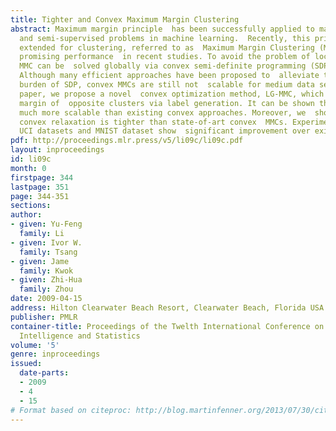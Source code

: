 ```yaml
---
title: Tighter and Convex Maximum Margin Clustering
abstract: Maximum margin principle  has been successfully applied to many  supervised
  and semi-supervised problems in machine learning.  Recently, this principle was
  extended for clustering, referred to as  Maximum Margin Clustering (MMC) and achieved
  promising performance  in recent studies. To avoid the problem of local minima,
  MMC can be  solved globally via convex semi-definite programming (SDP)  relaxation.
  Although many efficient approaches have been proposed to  alleviate the computational
  burden of SDP, convex MMCs are still not  scalable for medium data sets. In this
  paper, we propose a novel  convex optimization method, LG-MMC, which maximizes the
  margin of  opposite clusters via label generation. It can be shown that LG-MMC  is
  much more scalable than existing convex approaches. Moreover, we  show that our
  convex relaxation is tighter than state-of-art convex  MMCs. Experiments on eighteen
  UCI datasets and MNIST dataset show  significant improvement over existing MMC algorithms.
pdf: http://proceedings.mlr.press/v5/li09c/li09c.pdf
layout: inproceedings
id: li09c
month: 0
firstpage: 344
lastpage: 351
page: 344-351
sections: 
author:
- given: Yu-Feng
  family: Li
- given: Ivor W.
  family: Tsang
- given: Jame
  family: Kwok
- given: Zhi-Hua
  family: Zhou
date: 2009-04-15
address: Hilton Clearwater Beach Resort, Clearwater Beach, Florida USA
publisher: PMLR
container-title: Proceedings of the Twelth International Conference on Artificial
  Intelligence and Statistics
volume: '5'
genre: inproceedings
issued:
  date-parts:
  - 2009
  - 4
  - 15
# Format based on citeproc: http://blog.martinfenner.org/2013/07/30/citeproc-yaml-for-bibliographies/
---
```

